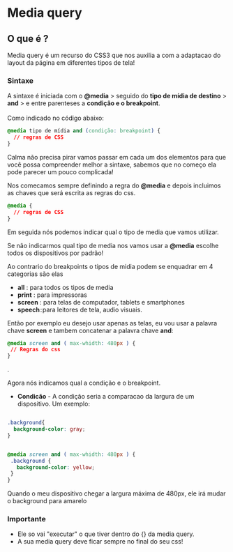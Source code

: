 # Media query

## O que é ?
Media query é um recurso do CSS3 que nos auxilia a com a adaptacao do layout da página em diferentes tipos de tela!

### Sintaxe 
 
 A sintaxe é iniciada com o  **@media** >  seguido do **tipo de mídia de destino** >  **and** > e entre parenteses a **condição e o breakpoint**.\
 \
 Como indicado no código abaixo:

```css
@media tipo de mídia and (condição: breakpoint) {
  // regras de CSS
}
```

Calma não precisa pirar vamos passar em cada um dos elementos para que você possa compreender melhor a sintaxe, sabemos que no começo ela pode parecer um pouco complicada! 

Nos comecamos sempre definindo a regra do **@media**  e depois incluimos  as chaves que será escrita as regras do css.

```css
@media {
  // regras de CSS
}
```

Em seguida nós podemos indicar qual o tipo de media que vamos utilizar. 

Se não indicarmos qual tipo de media nos vamos usar a **@media** escolhe todos os dispositivos por padrão!

Ao contrario do breakpoints o tipos de midia podem se enquadrar em 4 categorias são elas 
 - **all** : para todos os tipos de media
 - **print** : para impressoras
 - **screen** : para telas de computador, tablets e smartphones
 - **speech** : para leitores de tela, audio visuais.

Então por exemplo eu desejo usar apenas as telas, eu vou usar a palavra chave **screen** e tambem concatenar a palavra chave **and**: 


 ```css
@media screen and ( max-whidth: 480px ) {
  // Regras do css
}
``` 
 .

Agora nós indicamos qual a condição e o breakpoint.
 - **Condicão** - A condição seria a comparacao da largura de um dispositivo. Um exemplo:

  ```css

 .background{
    background-color: gray;
 }
 

@media screen and ( max-whidth: 480px ) {
   .background {
     background-color: yellow;
   }
}
```

Quando o meu dispositivo chegar a largura máxima de 480px, ele irá mudar o background para amarelo

### Importante 
 - Ele so vai "executar" o que tiver dentro do {} da media query.
 - A sua media query deve ficar sempre no final do seu css!


